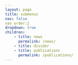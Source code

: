 ```yaml
---
layout: page
title: submenus
nav: false
nav_order:2
dropdown: true
children: 
    - title: news
      permalink: /news/
    - title: divider
    - title: publications
      permalink: /publications/
---
```

